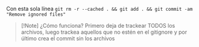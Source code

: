 Con esta sola línea `git rm -r --cached . && git add . && git commit -am "Remove ignored files"`

> [!Note] ¿Cómo funciona?
Primero deja de trackear TODOS los archivos, luego trackea aquellos que no estén en el gitignore y por último crea el commit sin los archivos